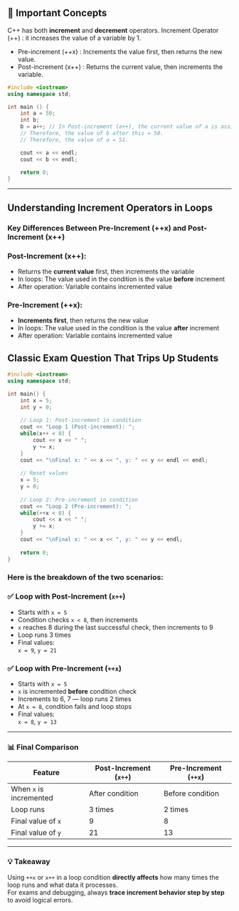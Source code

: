 ## 📕 Important Concepts
C++ has both **increment** and **decrement** operators.
Increment Operator (++) : it increases the value of a variable by 1.
- Pre-increment (++x) : Increments the value first, then returns the new value.
- Post-increment (x++) : Returns the current value, then increments the variable.

```cpp
#include <iostream>
using namespace std;

int main () {
    int a = 50;
    int b;
    b = a++; // In Post-increment (a++), the current value of a is assigned to b, and THEN, the value of a is incremented.
    // Therefore, the value of b after this = 50.
    // Therefore, the value of a = 51.

    cout << a << endl;
    cout << b << endl;

    return 0;
}
```
---


## Understanding Increment Operators in Loops

### Key Differences Between Pre-Increment (++x) and Post-Increment (x++)

### **Post-Increment (x++)**:
- Returns the **current value** first, then increments the variable
- In loops: The value used in the condition is the value **before** increment
- After operation: Variable contains incremented value

### **Pre-Increment (++x)**:
- **Increments first**, then returns the new value
- In loops: The value used in the condition is the value **after** increment
- After operation: Variable contains incremented value

## Classic Exam Question That Trips Up Students

```cpp
#include <iostream>
using namespace std;

int main() {
    int x = 5;
    int y = 0;
    
    // Loop 1: Post-increment in condition
    cout << "Loop 1 (Post-increment): ";
    while(x++ < 8) {
        cout << x << " ";
        y += x;
    }
    cout << "\nFinal x: " << x << ", y: " << y << endl << endl;
    
    // Reset values
    x = 5;
    y = 0;
    
    // Loop 2: Pre-increment in condition
    cout << "Loop 2 (Pre-increment): ";
    while(++x < 8) {
        cout << x << " ";
        y += x;
    }
    cout << "\nFinal x: " << x << ", y: " << y << endl;
    
    return 0;
}
```
### Here is the breakdown of the two scenarios:

### ✅ Loop with Post-Increment (`x++`)

- Starts with `x = 5`
- Condition checks `x < 8`, then increments
- `x` reaches 8 during the last successful check, then increments to 9
- Loop runs 3 times
- Final values:  
  `x = 9`, `y = 21`

### ✅ Loop with Pre-Increment (`++x`)

- Starts with `x = 5`
- `x` is incremented **before** condition check
- Increments to 6, 7 — loop runs 2 times
- At `x = 8`, condition fails and loop stops
- Final values:  
  `x = 8`, `y = 13`

---

### 📊 Final Comparison

| Feature               | Post-Increment (`x++`) | Pre-Increment (`++x`) |
|-----------------------|------------------------|------------------------|
| When `x` is incremented | After condition        | Before condition       |
| Loop runs              | 3 times                | 2 times                |
| Final value of `x`     | 9                      | 8                      |
| Final value of `y`     | 21                     | 13                     |

---

### 💡 Takeaway

Using `++x` or `x++` in a loop condition **directly affects** how many times the loop runs and what data it processes.  
For exams and debugging, always **trace increment behavior step by step** to avoid logical errors.